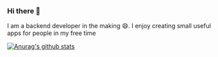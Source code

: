 ### Hi there 👋
I am a backend developer in the making 😄. I enjoy creating small useful apps for people in my free time

[![Anurag's github stats](https://github-readme-stats.vercel.app/api?username=abhinav-git19)](https://github.com/anuraghazra/github-readme-stats)
<!--
**Abhinav-Git19/Abhinav-Git19** is a ✨ _special_ ✨ repository because its `README.md` (this file) appears on your GitHub profile.

Here are some ideas to get you started:

- 🔭 I’m currently working on ...
- 🌱 I’m currently learning ...
- 👯 I’m looking to collaborate on ...
- 🤔 I’m looking for help with ...
- 💬 Ask me about ...
- 📫 How to reach me: ...
- 😄 Pronouns: ...
- ⚡ Fun fact: ...
-->
